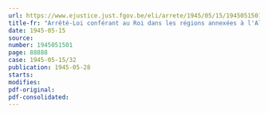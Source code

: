 ```yaml
---
url: https://www.ejustice.just.fgov.be/eli/arrete/1945/05/15/1945051501/justel
title-fr: "Arrêté-Loi conférant au Roi dans les régions annexées à l'Allemagne pendant l'occupation, les pouvoirs dévolus aux autorités subordonnées en matière de nominations, de mesures disciplinaires et de mesures administratives de mise en disponibilité du personnel de l'enseignement primaire et étendant, dans les mêmes régions, la durée de l'obligation scolaire"
date: 1945-05-15
source:
number: 1945051501
page: 88888
case: 1945-05-15/32
publication: 1945-05-28
starts:
modifies:
pdf-original:
pdf-consolidated:
---
```


